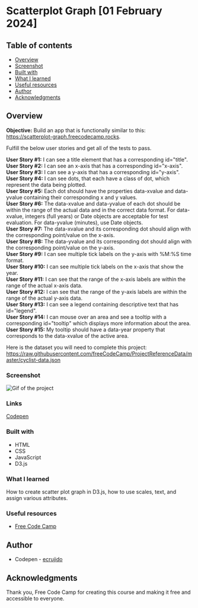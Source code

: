 # Scatterplot Graph [01 February 2024]

## Table of contents

  - [Overview](#overview)
  - [Screenshot](#screenshot)
  - [Built with](#built-with)
  - [What I learned](#what-i-learned)
  - [Useful resources](#useful-resources)
  - [Author](#author)
  - [Acknowledgments](#acknowledgments)

## Overview

**Objective:** Build an app that is functionally similar to this: https://scatterplot-graph.freecodecamp.rocks.

Fulfill the below user stories and get all of the tests to pass. 

**User Story #1:** I can see a title element that has a corresponding id="title". <br>
**User Story #2:** I can see an x-axis that has a corresponding id="x-axis". <br>
**User Story #3:** I can see a y-axis that has a corresponding id="y-axis". <br>
**User Story #4:** I can see dots, that each have a class of dot, which represent the data being plotted. <br>
**User Story #5:** Each dot should have the properties data-xvalue and data-yvalue containing their corresponding x and y values. <br>
**User Story #6:** The data-xvalue and data-yvalue of each dot should be within the range of the actual data and in the correct data format. For data-xvalue, integers (full years) or Date objects are acceptable for test evaluation. For data-yvalue (minutes), use Date objects. <br>
**User Story #7:** The data-xvalue and its corresponding dot should align with the corresponding point/value on the x-axis. <br>
**User Story #8:** The data-yvalue and its corresponding dot should align with the corresponding point/value on the y-axis. <br>
**User Story #9:** I can see multiple tick labels on the y-axis with %M:%S time format. <br>
**User Story #10:** I can see multiple tick labels on the x-axis that show the year. <br>
**User Story #11:** I can see that the range of the x-axis labels are within the range of the actual x-axis data. <br>
**User Story #12:** I can see that the range of the y-axis labels are within the range of the actual y-axis data. <br>
**User Story #13:** I can see a legend containing descriptive text that has id="legend". <br>
**User Story #14:** I can mouse over an area and see a tooltip with a corresponding id="tooltip" which displays more information about the area. <br>
**User Story #15:** My tooltip should have a data-year property that corresponds to the data-xvalue of the active area. <br>

Here is the dataset you will need to complete this project: https://raw.githubusercontent.com/freeCodeCamp/ProjectReferenceData/master/cyclist-data.json

### Screenshot

![Gif of the project]()

### Links

[Codepen](https://codepen.io/ecrujido/pen/qBvxvyr)

### Built with

- HTML
- CSS
- JavaScript
- D3.js

### What I learned

How to create scatter plot graph in D3.js, how to use scales, text, and assign various attributes.

### Useful resources

- [Free Code Camp](https://www.freecodecamp.org/learn)

## Author

- Codepen - [ecrujido](https://codepen.io/ecrujido/)

## Acknowledgments

Thank you, Free Code Camp for creating this course and making it free and accessible to everyone.

